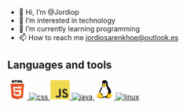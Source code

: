 - 👋 Hi, I’m @Jordiop
- 👀 I’m interested in technology
- 🌱 I’m currently learning programming
- 📫 How to reach me jordiosarenkhoe@outlook.es

<!---
Jordiop/Jordiop is a ✨ special ✨ repository because its `README.md` (this file) appears on your GitHub profile.
You can click the Preview link to take a look at your changes.
--->

## Languages and tools 
<a href="https://www.w3.org/html/" target="_blank"> <img src="https://raw.githubusercontent.com/devicons/devicon/master/icons/html5/html5-original-wordmark.svg" alt="html5" width="40" height="40"/> </a> 
<a href="mozilla.com/css" target="_blank"> <img src="https://upload.wikimedia.org/wikipedia/commons/3/3d/CSS.3.svg" alt="css" width="40" height="40"/> </a> 
<a href="https://developer.mozilla.org/en-US/docs/Web/JavaScript" target="_blank"> <img src="https://raw.githubusercontent.com/devicons/devicon/master/icons/javascript/javascript-original.svg" alt="javascript" width="40" height="40"/> </a> 
<a href="java.com" target="_blank"> <img src="https://raw.githubusercontent.com/jmnote/z-icons/master/svg/java.svg" alt="java" width="40" height="40"/> </a>
<a href="https://www.linux.org/" target="_blank"> <img src="https://raw.githubusercontent.com/devicons/devicon/master/icons/linux/linux-original.svg" alt="linux" width="40" height="40"/> </a> 
<a href="https://www.python.org/" target="_blank"> <img src="https://raw.githubusercontent.com/jmnote/z-icons/master/svg/python.svg" alt="linux" width="40" height="40"/> </a> 


